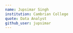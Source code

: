 ```yaml
---
name: Jupsimar Singh
institution: Cambrian College
quote: Data Analyst
github_user: jupsimar
---
```

